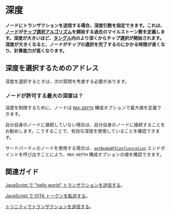 # 深度
<!-- # Depth -->

**ノードにトランザクションを送信する場合、深度引数を指定できます。これは、[ノード](../network/nodes.md)が[チップ選択アルゴリズム](../network/the-tangle.md#tip-selection)を開始する過去のマイルストーン数を定義します。深度が大きいほど、[タングル](../network/the-tangle.md)内のより深くからチップ選択が開始されます。深度が大きくなると、ノードがチップの選択を完了するのにかかる時間が長くなり、計算能力が高くなります。**
<!-- **When sending a transaction to a node, you can specify a depth argument, which defines how many milestones in the past the [node](../network/nodes.md) starts the [tip selection algorithm](../network/the-tangle.md#tip-selection). The greater the depth, the farther back in the [Tangle](../network/the-tangle.md) the node starts. A greater depth increases the time that nodes take to complete tip selection, making them use more computational power.** -->

## 深度を選択するためのアドレス
<!-- ## Advice for choosing a depth -->

深度を選択するときは、次の質問を考慮する必要があります。
<!-- When choosing a depth, you should consider the following question. -->

### ノードが許可する最大の深度は？
<!-- ### What is the maximum depth that your node will allow? -->

深度を制限するために、ノードは [`MAX-DEPTH`](root://node-software/0.1/iri/references/iri-configuration-options.md#max-depth) 構成オプションで最大値を定義できます。
<!-- To restrict the depth, nodes can define a maximum value for it in the [`MAX-DEPTH`](root://node-software/0.1/iri/references/iri-configuration-options.md#max-depth) configuration option. -->

自分自身のノードに接続していない場合は、自分自身のノードに接続することをお勧めします。こうすることで、有効な深度を使用していることを確認できます。
<!-- If you aren't connected to your own node, you should consider doing so. This way, you can make sure that you're using a valid depth. -->

サードパーティのノードを使用する場合は、[`getNodeAPIConfiguration`](root://node-software/0.1/iri/references/api-reference.md#getnodeapiconfiguration) エンドポイントを呼び出すことにより、`MAX-DEPTH` 構成オプションの値を確認できます。
<!-- If you want to use a third-party node, you can check the value of this configuration option by calling the [`getNodeAPIConfiguration`](root://node-software/0.1/iri/references/api-reference.md#getnodeapiconfiguration) endpoint. -->

## 関連ガイド
<!-- ## Related guides -->

[JavaScript で "hello world" トランザクションを送信する](root://client-libraries/0.1/how-to-guides/js/send-your-first-bundle.md)。
<!-- [Send a "hello world" transaction in JavaScript](root://client-libraries/0.1/how-to-guides/js/send-your-first-bundle.md). -->

[JavaScript で IOTA トークンを転送する](root://client-libraries/0.1/how-to-guides/js/transfer-iota-tokens.md)。
<!-- [Transfer IOTA tokens in JavaScript](root://client-libraries/0.1/how-to-guides/js/transfer-iota-tokens.md). -->

[トリニティでトランザクションを送信する](root://wallets/0.1/trinity/how-to-guides/send-a-transaction.md)。
<!-- [Send a transaction in Trinity](root://wallets/0.1/trinity/how-to-guides/send-a-transaction.md). -->
